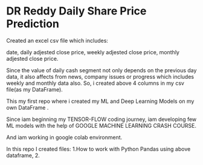 # DR Reddy Daily Share Price Prediction

Created an excel csv file which includes: 

date, 
daily adjested close price,
weekly adjested close price,
monthly adjested close price.

Since the value of daily cash segment not only depends on the previous day data, 
it also affects from news, company issues or progress which includes
weekly and monthly data also.
So, i created above 4 columns in my csv file(as my DataFrame).

This my first repo where i created my ML and Deep Learning Models 
on my own DataFrame .

Since iam beginning my TENSOR-FLOW coding journey, iam developing few ML models with the help 
of GOOGLE MACHINE LEARNING CRASH COURSE.

And iam working in google colab environment.

In this repo I created files:
1.How to work with Python Pandas using above dataframe,
2.

